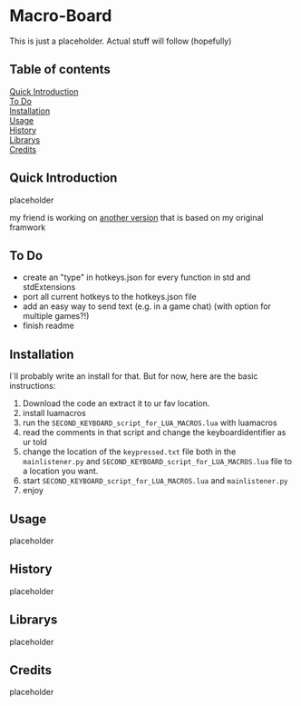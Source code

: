 # Macro-Board

This is just a placeholder. Actual stuff will follow (hopefully)

## Table of contents

[Quick Introduction](#quick-introduction)\
[To Do](#to-do)\
[Installation](#installation)\
[Usage](#usage)\
[History](#history)\
[Librarys](#librarys)\
[Credits](#credits)

## Quick Introduction

placeholder

my friend is working on [another version](https://github.com/TimeElysium/secondKeybordShortcuts) that is based on my original framwork

## To Do

- create an "type" in hotkeys.json for every function in std and stdExtensions
- port all current hotkeys to the hotkeys.json file
- add an easy way to send text (e.g. in a game chat)  (with option for multiple games?!)
- finish readme

## Installation

I´ll probably write an install for that. But for now, here are the basic instructions:

1. Download the code an extract it to ur fav location.
2. install luamacros
3. run the `SECOND_KEYBOARD_script_for_LUA_MACROS.lua` with luamacros
4. read the comments in that script and change the keyboardidentifier as ur told
5. change the location of the `keypressed.txt` file both in the `mainlistener.py` and `SECOND_KEYBOARD_script_for_LUA_MACROS.lua` file to a location you want.
6. start `SECOND_KEYBOARD_script_for_LUA_MACROS.lua` and `mainlistener.py`
7. enjoy

## Usage

placeholder

## History

placeholder

## Librarys

placeholder

## Credits

placeholder
